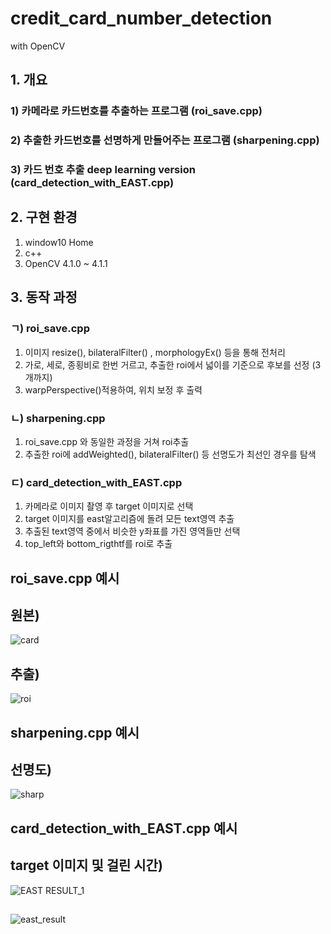 # credit_card_number_detection
with OpenCV

## 1. 개요

### 1) 카메라로 카드번호를 추출하는 프로그램 (roi_save.cpp)
### 2) 추출한 카드번호를 선명하게 만들어주는 프로그램 (sharpening.cpp)  
### 3) 카드 번호 추출 deep learning version (card_detection_with_EAST.cpp) 

## 2. 구현 환경

1) window10 Home
2) c++
3) OpenCV 4.1.0 ~ 4.1.1

## 3. 동작 과정

### ㄱ) roi_save.cpp

1) 이미지 resize(), bilateralFilter() , morphologyEx() 등을 통해 전처리
2) 가로, 세로, 종횡비로 한번 거르고, 추출한 roi에서 넓이를 기준으로 후보를 선정 (3개까지)
3) warpPerspective()적용하여, 위치 보정 후 출력


### ㄴ) sharpening.cpp

1) roi_save.cpp 와 동일한 과정을 거쳐 roi추출
2) 추출한 roi에 addWeighted(), bilateralFilter() 등 선명도가 최선인 경우를 탐색

### ㄷ) card_detection_with_EAST.cpp

1) 카메라로 이미지 촬영 후 target 이미지로 선택
2) target 이미지를 east알고리즘에 돌려 모든 text영역 추출
3) 추출된 text영역 중에서 비슷한 y좌표를 가진 영역들만 선택
4) top_left와 bottom_rigthtf를 roi로 추출


## roi_save.cpp 예시
## 원본)
![card](https://user-images.githubusercontent.com/46870741/66713961-7a82ca00-edeb-11e9-8b7e-f146ff5bd79d.png)

## 추출)
![roi](https://user-images.githubusercontent.com/46870741/66713985-ccc3eb00-edeb-11e9-9bb6-6fbf16d55ef7.png)


## sharpening.cpp 예시

## 선명도)
![sharp](https://user-images.githubusercontent.com/46870741/66713989-d64d5300-edeb-11e9-94db-be35dd4ee5a3.png)

## card_detection_with_EAST.cpp 예시

## target 이미지 및 걸린 시간)
![EAST RESULT_1](https://user-images.githubusercontent.com/46870741/70132727-20560500-16c8-11ea-9a7b-de4cc47c59e1.png)

## 
![east_result](https://user-images.githubusercontent.com/46870741/70132726-20560500-16c8-11ea-82ac-d4d5c7afb0fd.png)

